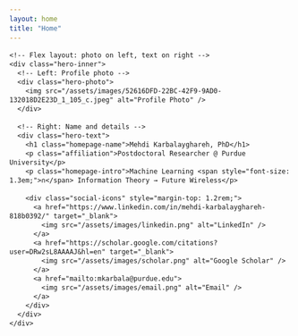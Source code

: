 ```yaml
---
layout: home
title: "Home"
---
```


<div class="hero-container">
  <div class="hero-card-horizontal">

    <!-- Flex layout: photo on left, text on right -->
    <div class="hero-inner">
      <!-- Left: Profile photo -->
      <div class="hero-photo">
        <img src="/assets/images/52616DFD-22BC-42F9-9AD0-132018D2E23D_1_105_c.jpeg" alt="Profile Photo" />
      </div>

      <!-- Right: Name and details -->
      <div class="hero-text">
        <h1 class="homepage-name">Mehdi Karbalayghareh, PhD</h1>
        <p class="affiliation">Postdoctoral Researcher @ Purdue University</p>
        <p class="homepage-intro">Machine Learning <span style="font-size: 1.3em;">∩</span> Information Theory → Future Wireless</p>

        <div class="social-icons" style="margin-top: 1.2rem;">
          <a href="https://www.linkedin.com/in/mehdi-karbalayghareh-818b0392/" target="_blank">
            <img src="/assets/images/linkedin.png" alt="LinkedIn" />
          </a>
          <a href="https://scholar.google.com/citations?user=DRw2sL8AAAAJ&hl=en" target="_blank">
            <img src="/assets/images/scholar.png" alt="Google Scholar" />
          </a>
          <a href="mailto:mkarbala@purdue.edu">
            <img src="/assets/images/email.png" alt="Email" />
          </a>
        </div>
      </div>
    </div>

  </div>
</div>
